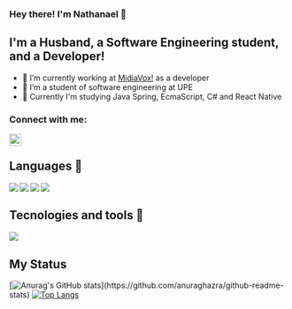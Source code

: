 ### Hey there! I'm Nathanael 👋

## I'm a Husband, a Software Engineering student, and a Developer!

- 🔭 I’m currently working at <a href="http://www.midiavox.com.br" rel="nofollow">MidiaVox!</a> as a developer
- 🌱 I’m a student of software engineering at UPE
- 🌱 Currently I'm studying Java Spring, EcmaScript, C# and React Native

### Connect with me:
<a href="https://www.instagram.com/nathanaelcarauna/"><img  align="left" alt="codeStackr | Instagram" width="22px" src="https://cdn.jsdelivr.net/npm/simple-icons@v3/icons/instagram.svg" /></a>

</br>

## Languages 💖
<img align="left" with="22px" src="https://img.icons8.com/color/48/000000/c-sharp-logo.png"/>
<img align="left" with="22px" src="https://img.icons8.com/color/48/000000/javascript--v2.png"/>
<img align="left" with="22px" src="https://img.icons8.com/color/48/000000/java-coffee-cup-logo--v2.png"/>
<img align="left" with="22px" src="https://img.icons8.com/color/48/000000/python--v1.png"/>
</br>

## Tecnologies and tools 💖
<img align="left" with="22px" src="https://img.icons8.com/fluency/48/000000/visual-studio-code-2019.png"/>
<img align="left" with="22px src="https://img.icons8.com/color/48/000000/visual-studio-2019.png"/>
<img align="left" with="22px src="https://img.icons8.com/office/16/000000/java-eclipse.png"/>
<img align="left" with="22px src="https://img.icons8.com/color/48/000000/spring-logo.png"/>
<img align="left" with="22px src="https://img.icons8.com/color/48/000000/react-native.png"/>
<img align="left" with="22px src="https://img.icons8.com/color/48/000000/postgreesql.png"/>
</br>
                                                                                         
## My Status
[![Anurag's GitHub stats](https://github-readme-stats.vercel.app/api?username=NathanaelCarauna&show_icons=true&theme=merko&custom_title='My_Github_Status')](https://github.com/anuraghazra/github-readme-stats)
[![Top Langs](https://github-readme-stats.vercel.app/api/top-langs/?username=NathanaelCarauna&layout=compact&theme=merko)](https://github.com/anuraghazra/github-readme-stats)


